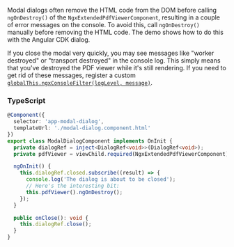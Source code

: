 Modal dialogs often remove the HTML code from the DOM before calling `ngOnDestroy()` of the `NgxExtendedPdfViewerComponent`, resulting in a couple of error messages on the console. To avoid this, call `ngOnDestroy()` manually before removing the HTML code. The demo shows how to do this with the Angular CDK dialog.

If you close the modal very quickly, you may see messages like "worker destroyed" or "transport destroyed" in the console log. This simply means that you've destroyed the PDF viewer while it's still rendering. If you need to get rid of these messages, register a custom [`globalThis.ngxConsoleFilter(logLevel, message)`](/filtering-console-log).

### TypeScript

```typescript
@Component({
  selector: 'app-modal-dialog',
  templateUrl: './modal-dialog.component.html'
})
export class ModalDialogComponent implements OnInit {
  private dialogRef = inject<DialogRef<void>>(DialogRef<void>);
  private pdfViewer = viewChild.required(NgxExtendedPdfViewerComponent);

  ngOnInit() {
    this.dialogRef.closed.subscribe((result) => {
      console.log('The dialog is about to be closed');
      // Here's the interesting bit:
      this.pdfViewer().ngOnDestroy();
    });
  }

  public onClose(): void {
    this.dialogRef.close();
  }
}
```
